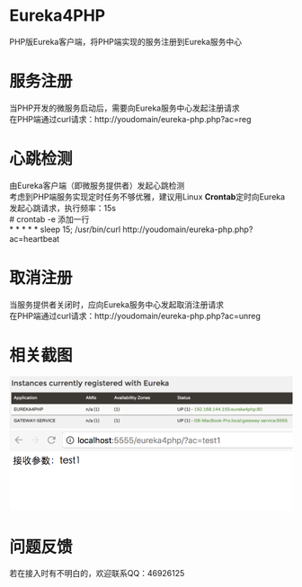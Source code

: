 # Eureka4PHP
PHP版Eureka客户端，将PHP端实现的服务注册到Eureka服务中心<br />

# 服务注册
当PHP开发的微服务启动后，需要向Eureka服务中心发起注册请求<br />
在PHP端通过curl请求：http://youdomain/eureka-php.php?ac=reg

# 心跳检测
由Eureka客户端（即微服务提供者）发起心跳检测<br />
考虑到PHP端服务实现定时任务不够优雅，建议用Linux **Crontab**定时向Eureka发起心跳请求，执行频率：15s<br />
&#35; crontab -e
添加一行<br />
&#42; &#42; &#42; &#42; &#42; sleep 15; /usr/bin/curl http://youdomain/eureka-php.php?ac=heartbeat

# 取消注册
当服务提供者关闭时，应向Eureka服务中心发起取消注册请求<br />
在PHP端通过curl请求：http://youdomain/eureka-php.php?ac=unreg

# 相关截图
![image](https://raw.githubusercontent.com/ah-guobing/Eureka4PHP/master/Resources/DingTalk20171216142601.png)
![image](https://raw.githubusercontent.com/ah-guobing/Eureka4PHP/master/Resources/DingTalk20171216143131.png)

# 问题反馈
若在接入时有不明白的，欢迎联系QQ：46926125
